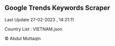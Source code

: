 

## Google Trends Keywords Scraper 
 
Last Update 27-02-2023 , 14:21:11

Country List :
VIETNAM.json



© Abdul Muttaqin 
